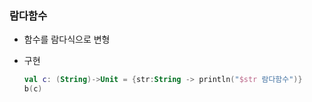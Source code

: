 ### 람다함수

- 함수를 람다식으로 변형
- 구현
    
    ```kotlin
    val c: (String)->Unit = {str:String -> println("$str 람다함수")}
    b(c)
    ```
